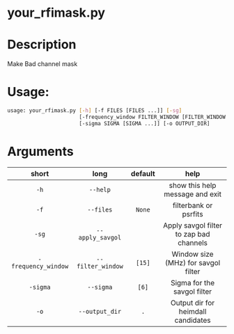 
your_rfimask.py
===============

# Description


Make Bad channel mask
# Usage:


```bash
usage: your_rfimask.py [-h] [-f FILES [FILES ...]] [-sg]
                       [-frequency_window FILTER_WINDOW [FILTER_WINDOW ...]]
                       [-sigma SIGMA [SIGMA ...]] [-o OUTPUT_DIR]

```
# Arguments

|short|long|default|help|
| :---: | :---: | :---: | :---: |
|`-h`|`--help`||show this help message and exit|
|`-f`|`--files`|`None`|filterbank or psrfits|
|`-sg`|`--apply_savgol`||Apply savgol filter to zap bad channels|
|`-frequency_window`|`--filter_window`|`[15]`|Window size (MHz) for savgol filter|
|`-sigma`|`--sigma`|`[6]`|Sigma for the savgol filter|
|`-o`|`--output_dir`|`.`|Output dir for heimdall candidates|
